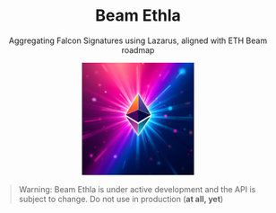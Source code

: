 <h1 align="center">Beam Ethla</h1>

<p align="center">Aggregating Falcon Signatures using Lazarus, aligned with ETH Beam roadmap</p>

<p align="center">
  <img src="./assets/beamethla.jpeg" alt="beamethla" width="200">
</p>

> Warning: Beam Ethla is under active development and the API is subject to change. Do not use in production (**at all, yet**)
